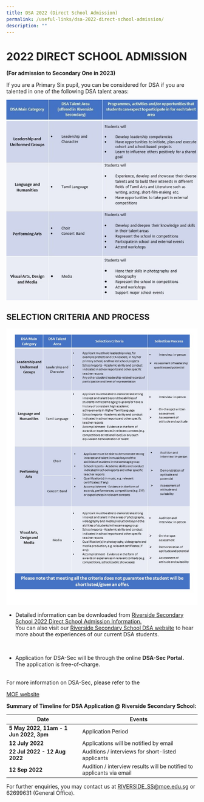 ```yaml
---
title: DSA 2022 (Direct School Admission)
permalink: /useful-links/dsa-2022-direct-school-admission/
description: ""
---
```


# 2022 DIRECT SCHOOL ADMISSION

**(For admission to Secondary One in 2023)**

If you are a Primary Six pupil, you can be considered for DSA if you are talented in one of the following DSA talent areas:

![Direct School Admission Criteria](/images/Slide1.jpg)

## SELECTION CRITERIA AND PROCESS

![Direct School Admission SELECTION CRITERIA AND PROCESS](/images/Slide2.jpg)

* Detailed information can be downloaded from [Riverside Secondary School 2022 Direct School Admission Information.](/files/Riverside%20Secondary%20School%202022%20Direct%20School%20Admission%20Information%204%20May%202022.pdf)
<br> You can also visit our [Riverside Secondary School DSA website](https://sites.google.com/moe.edu.sg/rss-dsa/home) to hear more about the experiences of our current DSA students.
<br>

* Application for DSA-Sec will be through the online **DSA-Sec Portal.** 
<br>The application is free-of-charge.
<br>
For more information on DSA-Sec, please refer to the

[MOE website](https://www.moe.gov.sg/secondary/dsa)


**Summary of Timeline for DSA Application @ Riverside Secondary School:**



| Date | Events |
| -------- | -------- | 
| **5 May 2022, 11am - 1 Jun 2022, 3pm**     | Application Period     |
| **12 July 2022**   | Applications will be notified by email     |
| **22 Jul 2022 - 12 Aug 2022**     | Auditions / interviews for short-listed applicants     |
| **12 Sep 2022**     | Audition / interview results will be notified to applicants via email     |

For further enquiries, you may contact us at RIVERSIDE_SS@moe.edu.sg or 62699631 (General Office).